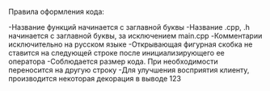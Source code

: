 Правила оформления кода:

-Название функций начинается с заглавной буквы
-Название .cpp, .h начинается с заглавной буквы, за исключением main.cpp
-Комментарии исключительно на русском языке
-Открывающая фигурная скобка не ставится на следующей строке после инициализирующего ее оператора
-Соблюдается размер кода. При необходимости переносится на другую строку
-Для улучшения восприятия клиенту, производится некоторая декорация в выводе
123
